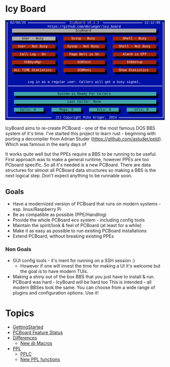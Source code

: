 # Icy Board

![Login screen](assets/login_screen.png?raw=true "Login screen")

IcyBoard aims to re-create PCBoard - one of the most famous DOS BBS system of it's time.
I've started this project to learn rust - beginning with porting a decompiler from Adrian Studer
 (https://github.com/astuder/ppld). Which was famous in the early days of 

It works quite well but the PPEs require a BBS to be running to be useful. First approach was to make a general runtime, however PPEs are too PCboard specific.
So all it's needed is a new PCBoard.
There are data structures for almost all PCBoard data structures so making a BBS is the next logical step. Don't expect anything to be runnable soon.


## Goals

* Have a modernized version of PCBoard that runs on modern systems - esp. linux/Raspberry Pi
* Be as compatible as possible (PPE/Handling)
* Provide the whole PCBoard eco system - including config tools
* Maintain the spirit/look & feel of PCBoard (at least for a while)
* Make it as easy as possible to run existing PCBoard installations
* Extend PCBoard, without breaking existing PPEs

### Non Goals

* GUI config tools - it's ment for running on a SSH session :)
  * However if one will invest the time for making a UI it's welcome but the goal is to have modern TUIs.
* Making a shiny out of the box BBS that you just have to install & run. PCBoard was hard - IcyBoard will be hard too
  This is intended - all modern BBSes look the same. You can choose from a wide range of plugins and configuration options.
  Use it!

# Topics
* [GettingStarted](docs/gettingstarted.md)
* [PCBoard Feature Status](docs/feature_parity.md)
* [Differences](docs/differences.md)
  * [New @ Macros](docs/new_macros.md)
* [PPL](docs/ppl.md)
  * [PPLC](docs/pplc.md)
  * [New PPL functions](docs/new_ppl.md)
